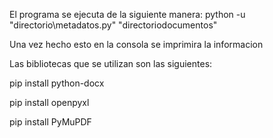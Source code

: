 El programa se ejecuta de la siguiente manera: python -u "directorio\metadatos.py" "directoriodocumentos\"

Una vez hecho esto en la consola se imprimira la informacion



Las bibliotecas que se utilizan son las siguientes:

pip install python-docx

pip install openpyxl

pip install PyMuPDF
